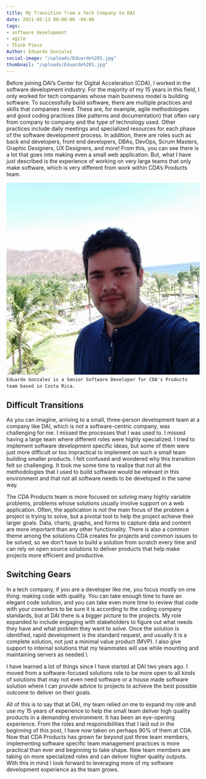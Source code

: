 ```yaml
---
title: My Transition from a Tech Company to DAI
date: 2021-05-13 08:00:00 -04:00
tags:
- software development
- agile
- Think Piece
Author: Eduardo Gonzalez
social-image: "/uploads/Eduardo%201.jpg"
thumbnail: "/uploads/Eduardo%201.jpg"
---
```


Before joining DAI’s Center for Digital Acceleration (CDA), I worked in the software development industry. For the majority of my 15 years in this field, I only worked for tech companies whose main business model is building software. To successfully build software, there are multiple practices and skills that companies need. These are, for example, agile methodologies and good coding practices (like patterns and documentation) that often vary from company to company and the type of technology used. Other practices include daily meetings and specialized resources for each phase of the software development process. In addition, there are roles such as back end developers, front end developers, DBAs, DevOps, Scrum Masters, Graphic Designers, UX Designers, and more! From this, you can see there is a lot that goes into making even a small web application. But, what I have just described is the experience of working on very large teams that only make software, which is very different from work within CDA’s Products team.

<!--more-->

![Eduardo 1.jpg](/uploads/Eduardo%201.jpg)`Eduardo Gonzalez is a Senior Software Developer for CDA's Products team based in Costa Rica.`

## Difficult Transitions

As you can imagine, arriving to a small, three-person development team at a company like DAI, which is not a software-centric company, was challenging for me. I missed the processes that I was used to. I missed having a large team where different roles were highly specialized. I tried to implement software development specific ideas, but some of them were just more difficult or too impractical to implement on such a small team building smaller products. I felt confused and wondered why this transition felt so challenging. It took me some time to realize that not all the methodologies that I used to build software would be relevant in this environment and that not all software needs to be developed in the same way.

The CDA Products team is more focused on solving many highly variable problems, problems whose solutions usually involve support on a web application. Often, the application is not the main focus of the problem a project is trying to solve, but a pivotal tool to help the project achieve their larger goals. Data, charts, graphs, and forms to capture data and content are more important than any other functionality. There is also a common theme among the solutions CDA creates for projects and common issues to be solved, so we don’t have to build a solution from scratch every time and can rely on open source solutions to deliver products that help make projects more efficient and productive.

## Switching Gears
In a tech company, if you are a developer like me, you focus mostly on one thing: making code with quality. You can take enough time to have an elegant code solution, and you can take even more time to review that code with your coworkers to be sure it is according to the coding company standards, but at DAI there is a bigger picture to the projects. My role expanded to include engaging with stakeholders to figure out what needs they have and what problem they want to solve. Once the solution is identified, rapid development is the standard request, and usually it is a complete solution, not just a minimal value product (MVP). I also give support to internal solutions that my teammates will use while mounting and maintaining servers as needed.\

I have learned a lot of things since I have started at DAI two years ago. I moved from a software-focused solutions role to be more open to all kinds of solutions that may not even need software or a house made software solution where I can provide advice to projects to achieve the best possible outcome to deliver on their goals.

All of this is to say that at DAI, my team relied on me to expand my role and use my 15 years of experience to help the small team deliver high quality products in a demanding environment. It has been an eye-opening experience. From the roles and responsibilities that I laid out in the beginning of this post, I have now taken on perhaps 90% of them at CDA. Now that CDA Products has grown far beyond just three team members, implementing software specific team management practices is more practical than ever and beginning to take shape. New team members are taking on more specialized roles and can deliver higher quality outputs. With this in mind I look forward to leveraging more of my software development experience as the team grows.